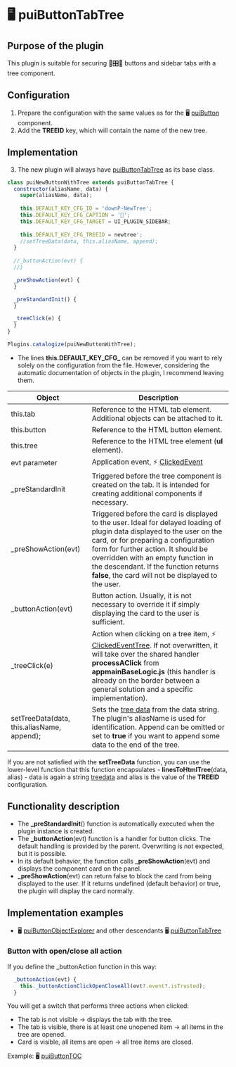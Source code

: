 # 🖥️ puiButtonTabTree

## Purpose of the plugin

This plugin is suitable for securing 🔘🎛️📂 buttons and sidebar tabs with a tree component.

## Configuration

1. Prepare the configuration with the same values as for the 🖥️ [puiButton][puiButtonC] component.
2. Add the **TREEID** key, which will contain the name of the new tree.

## Implementation

3. The new plugin will always have [puiButtonTabTree][puiButtonTabTree] as its base class.

```javascript
class puiNewButtonWithTree extends puiButtonTabTree {
  constructor(aliasName, data) {
    super(aliasName, data);
    
    this.DEFAULT_KEY_CFG_ID = 'downP-NewTree';
    this.DEFAULT_KEY_CFG_CAPTION = '📂';
    this.DEFAULT_KEY_CFG_TARGET = UI_PLUGIN_SIDEBAR;
    
    this.DEFAULT_KEY_CFG_TREEID = newtree';
    //setTreeData(data, this.aliasName, append);
  }
  
  //_buttonAction(evt) {
  //}

  _preShowAction(evt) {
  }

  _preStandardInit() {
  }

  _treeClick(e) {
  }
}

Plugins.catalogize(puiNewButtonWithTree);
```

- The lines **this.DEFAULT_KEY_CFG_** can be removed if you want to rely solely on the configuration from the file. However, considering the automatic documentation of objects in the plugin, I recommend leaving them.

| Object | Description |
|---|---|
| this.tab | Reference to the HTML tab element. Additional objects can be attached to it. |
| this.button | Reference to the HTML button element. |
| this.tree | Reference to the HTML tree element (**ul** element). |
| evt parameter | Application event, ⚡ [ClickedEvent][ClickedEvent] |
| _preStandardInit | Triggered before the tree component is created on the tab. It is intended for creating additional components if necessary. |
| _preShowAction(evt) | Triggered before the card is displayed to the user. Ideal for delayed loading of plugin data displayed to the user on the card, or for preparing a configuration form for further action. It should be overridden with an empty function in the descendant. If the function returns **false**, the card will not be displayed to the user. |
| _buttonAction(evt) | Button action. Usually, it is not necessary to override it if simply displaying the card to the user is sufficient. |
| _treeClick(e) | Action when clicking on a tree item, ⚡ [ClickedEventTree][ClickedEventTree]. If not overwritten, it will take over the shared handler **processAClick** from **appmainBaseLogic.js** (this handler is already on the border between a general solution and a specific implementation). |
| setTreeData(data, this.aliasName, append); | Sets the [tree data][treedata] from the data string. The plugin's aliasName is used for identification. Append can be omitted or set to **true** if you want to append some data to the end of the tree. |

If you are not satisfied with the **setTreeData** function, you can use the lower-level function that this function encapsulates - **linesToHtmlTree**(data, alias) - data is again a string [treedata] and alias is the value of the **TREEID** configuration.

## Functionality description

- The **_preStandardInit**() function is automatically executed when the plugin instance is created.
- The **_buttonAction**(evt) function is a handler for button clicks. The default handling is provided by the parent. Overwriting is not expected, but it is possible.
- In its default behavior, the function calls **_preShowAction**(evt) and  
displays the component card on the panel.
- **_preShowAction**(evt) can return false to block the card from being displayed to the user. If it returns undefined (default behavior) or true, the plugin will display the card normally.

## Implementation examples

- 🖥️ [puiButtonObjectExplorer][puiButtonObjectExplorer] and other descendants 🖥️ [puiButtonTabTree][puiButtonTabTree]

### Button with open/close all action

If you define the _buttonAction function in this way:

```javascript
  _buttonAction(evt) {
    this._buttonActionClickOpenCloseAll(evt?.event?.isTrusted);
  }
```

You will get a switch that performs three actions when clicked:

- The tab is not visible -> displays the tab with the tree.
- The tab is visible, there is at least one unopened item -> all items in the tree are opened.
- Card is visible, all items are open -> all tree items are closed.

Example: 🖥️ [puiButtonTOC][cpuiButtonTOC]

[ClickedEvent]: :_evt:ClickedEvent.md "ClickedEvent"
[ClickedEventTree]: :_evt:ClickedEventTree.md "ClickedEventTree"
[puiButtonTabTree]: :_plg:puiButtonTabTree.md "puiButtonTabTree"
[puiButtonC]: puiButton.md#h-2-1 "puiButton"
[cpuiButtonTOC]: :_cpp:puiButtonTOC.md "puiButtonTOC"
[puiButtonObjectExplorer]: :_plg:puiButtonObjectExplorer.md "puiButtonObjectExplorer"
[treedata]: ?d=hlp-aguide/Help-__.zip&p=mdata%2Ftree.lst.md "tree input data format"
